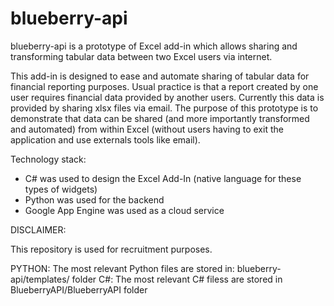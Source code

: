 # blueberry-api
blueberry-api is a prototype of Excel add-in which allows sharing and transforming tabular data between two Excel users via internet.

This add-in is designed to ease and automate sharing of tabular data for financial reporting purposes. Usual practice is that a report created by one user requires financial data provided by another users. Currently this data is provided by sharing xlsx files via email. The purpose of this prototype is to demonstrate that data can be shared (and more importantly transformed and automated) from within Excel (without users having to exit the application and use externals tools like email). 

Technology stack:
- C# was used to design the Excel Add-In (native language for these types of widgets)
- Python was used for the backend
- Google App Engine was used as a cloud service

DISCLAIMER:

This repository is used for recruitment purposes.

PYTHON: The most relevant Python files are stored in: blueberry-api/templates/ folder
C#: The most relevant C# filess are stored in BlueberryAPI/BlueberryAPI folder
